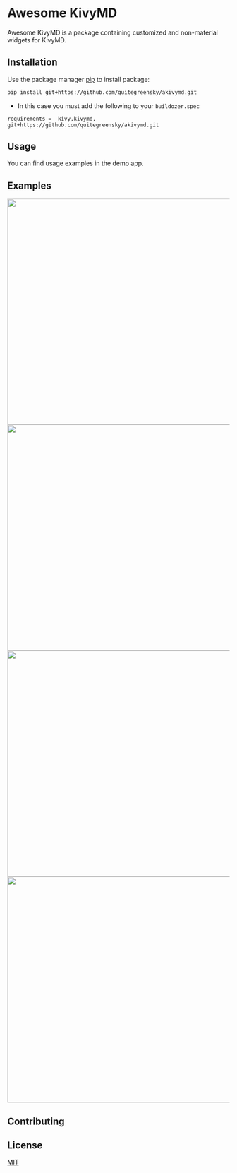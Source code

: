 # Awesome KivyMD

Awesome KivyMD is a package containing customized and non-material widgets for KivyMD.

## Installation

Use the package manager [pip](https://pip.pypa.io/en/stable/) to install package:

```bash
pip install git+https://github.com/quitegreensky/akivymd.git
```

- In this case you must add the following to your ```buildozer.spec```
```
requirements =  kivy,kivymd, git+https://github.com/quitegreensky/akivymd.git
```

## Usage

You can find usage examples in the demo app.
 
## Examples
<p style="text-align:center">
<img align="center" width="512" src="https://raw.githubusercontent.com/quitegreensky/akivymd/test/images/bottomnavigation.gif"/>
<img align="center" width="512" src="https://raw.githubusercontent.com/quitegreensky/akivymd/test/images/dataloader.gif"/>
<img align="center" width="512" src="https://raw.githubusercontent.com/quitegreensky/akivymd/test/images/piechart.gif"/>
<img align="center" width="512" src="https://raw.githubusercontent.com/quitegreensky/akivymd/test/images/spinners.gif"/>
</p>

## Contributing


## License
[MIT](https://choosealicense.com/licenses/mit/)